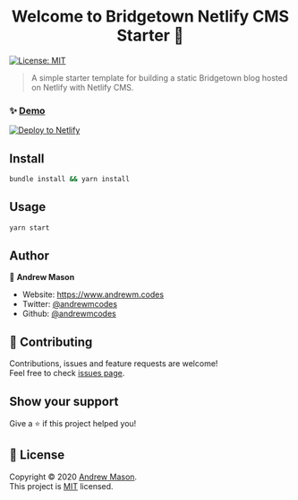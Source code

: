 <h1 align="center">Welcome to Bridgetown Netlify CMS Starter 👋</h1>
<p>
  <a href="https://github.com/andrewmcodes/bridgetown_netlify_cms_starter/blob/main/LICENSE" target="_blank">
    <img alt="License: MIT" src="https://img.shields.io/badge/License-MIT-yellow.svg" />
  </a>
  <!-- <a href="https://app.netlify.com/sites/bridgetown-netlify-cms-starter/deploys" target="_blank">
    <img alt="Netlify Status" src="https://api.netlify.com/api/v1/badges/cf6f223f-43bd-4d4c-8bfe-82451efc40c8/deploy-status" />
  </a> -->
</p>

> A simple starter template for building a static Bridgetown blog hosted on Netlify with Netlify CMS.

### ✨ [Demo](https://bridgetown-netlify-cms-starter.netlify.app/)

[![Deploy to Netlify](https://www.netlify.com/img/deploy/button.svg)](https://app.netlify.com/start/deploy?repository=https://github.com/andrewmcodes/bridgetown-netlify-cms-starter&stack=cms)

## Install

```sh
bundle install && yarn install
```

## Usage

```sh
yarn start
```

## Author

👤 **Andrew Mason**

* Website: https://www.andrewm.codes
* Twitter: [@andrewmcodes](https://twitter.com/andrewmcodes)
* Github: [@andrewmcodes](https://github.com/andrewmcodes)


## 🤝 Contributing

Contributions, issues and feature requests are welcome!<br />Feel free to check [issues page](https://github.com/andrewmcodes/bridgetown_netlify_cms_starter/issues).

## Show your support

Give a ⭐️ if this project helped you!

## 📝 License

Copyright © 2020 [Andrew Mason](https://github.com/andrewmcodes).<br />
This project is [MIT](https://github.com/andrewmcodes/bridgetown_netlify_cms_starter/blob/main/LICENSE) licensed.
